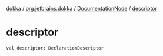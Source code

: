 [dokka](../../index.md) / [org.jetbrains.dokka](../index.md) / [DocumentationNode](index.md) / [descriptor](descriptor.md)

# descriptor

```
val descriptor: DeclarationDescriptor
```
